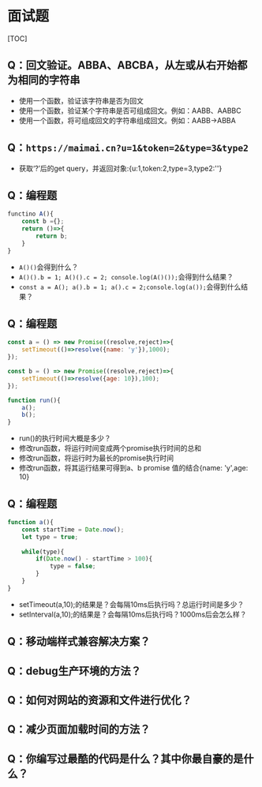 # 面试题
[TOC]

## Q：回文验证。ABBA、ABCBA，从左或从右开始都为相同的字符串
* 使用一个函数，验证该字符串是否为回文
* 使用一个函数，验证某个字符串是否可组成回文。例如：AABB、AABBC
* 使用一个函数，将可组成回文的字符串组成回文。例如：AABB->ABBA

## Q：`https://maimai.cn?u=1&token=2&type=3&type2`
* 获取‘?’后的get query，并返回对象:{u:1,token:2,type=3,type2:''}

## Q：编程题
```javascript
functino A(){
    const b ={};
    return ()=>{
        return b;
    }
}
```
* `A()()`会得到什么？
* `A()().b = 1; A()().c = 2; console.log(A()());`会得到什么结果？
* `const a = A(); a().b = 1; a().c = 2;console.log(a());`会得到什么结果？

## Q：编程题
```javascript
const a = () => new Promise((resolve,reject)=>{
    setTimeout(()=>resolve({name: 'y'}),1000);
});

const b = () => new Promise((resolve,reject)=>{
    setTimeout(()=>resolve({age: 10}),100);
});

function run(){
    a();
    b();
}
```
* run()的执行时间大概是多少？
* 修改run函数，将运行时间变成两个promise执行时间的总和
* 修改run函数，将运行时为最长的promise执行时间
* 修改run函数，将其运行结果可得到a、b promise 值的结合{name: 'y',age: 10}

## Q：编程题
```javascript
function a(){
    const startTime = Date.now();
    let type = true;
    
    while(type){
        if(Date.now() - startTime > 100){
            type = false;
        }
    }
}
```
* setTimeout(a,10);的结果是？会每隔10ms后执行吗？总运行时间是多少？
* setInterval(a,10);的结果是？会每隔10ms后执行吗？1000ms后会怎么样？

## Q：移动端样式兼容解决方案？

## Q：debug生产环境的方法？

## Q：如何对网站的资源和文件进行优化？

## Q：减少页面加载时间的方法？

## Q：你编写过最酷的代码是什么？其中你最自豪的是什么？

